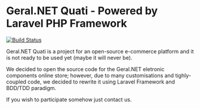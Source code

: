 # Geral.NET Quati - Powered by Laravel PHP Framework

[![Build Status](https://travis-ci.org/geralnet/quati.svg?branch=master)](https://travis-ci.org/geralnet/quati)

Geral.NET Quati is a project for an open-source e-commerce platform and it is not ready
to be used yet (maybe it will never be). 
 
We decided to open the source code for the Geral.NET eletronic components online store;
however, due to many customisations and tighly-coupled code, we decided to rewrite it
using Laravel Framework and BDD/TDD paradigm.

If you wish to participate somehow just contact us.
